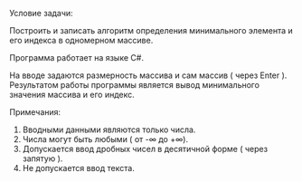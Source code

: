 Условие задачи:

Построить и записать алгоритм определения минимального элемента и его индекса в одномерном массиве.

Программа работает на языке C#.

На вводе задаются размерность массива и сам массив ( через Enter ).
Результатом работы программы является вывод минимального значения массива и его индекс.

Примечания:

1) Вводными данными являются только числа.
2) Числа могут быть любыми ( от -∞ до +∞).
3) Допускается ввод дробных чисел в десятичной форме ( через запятую ).
4) Не допускается ввод текста.
